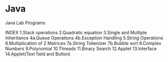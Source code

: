 # Java
Java Lab Programs

INDEX
1.Stack operations
2.Quadratic equation
3.Single and Multiple Inheritance
4a.Queue Operations
4b.Exception Handling
5.String Operations
6.Multiplication of 2 Matrices
7a.String Tokenizer
7b.Bubble sort
8.Complex Numbers
9.Polynomial
10.Threads
11.Binary Search
12.Applet
13.Interface
14.Applet(Text field and Button)

